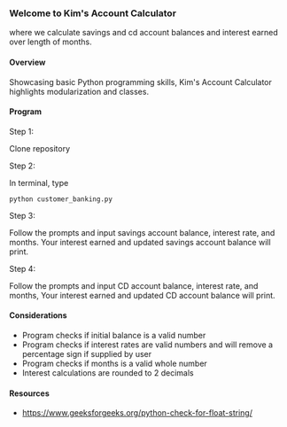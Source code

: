 ### Welcome to Kim's Account Calculator

where we calculate savings and cd account balances and interest earned over length of months.

#### Overview

Showcasing basic Python programming skills, Kim's Account Calculator highlights modularization and classes.

#### Program

Step 1:

Clone repository

Step 2:

In terminal, type

`python customer_banking.py`

Step 3:

Follow the prompts and input savings account balance, interest rate, and months. Your interest earned and updated savings account balance will print.

Step 4:

Follow the prompts and input CD account balance, interest rate, and months, Your interest earned and updated CD account balance will print.

#### Considerations

- Program checks if initial balance is a valid number
- Program checks if interest rates are valid numbers and will remove a percentage sign if supplied by user
- Program checks if months is a valid whole number
- Interest calculations are rounded to 2 decimals

#### Resources

- https://www.geeksforgeeks.org/python-check-for-float-string/
